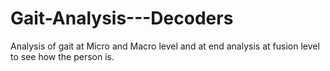 # Gait-Analysis---Decoders
Analysis of gait at Micro and Macro level and at end analysis at fusion level to see how the person is.
